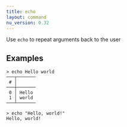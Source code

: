 ```yaml
---
title: echo
layout: command
nu_version: 0.32
---
```


Use `echo` to repeat arguments back to the user

## Examples

```shell
> echo Hello world
───┬───────
 # │
───┼───────
 0 │ Hello
 1 │ world
───┴───────
```

```shell
> echo "Hello, world!"
Hello, world!
```
